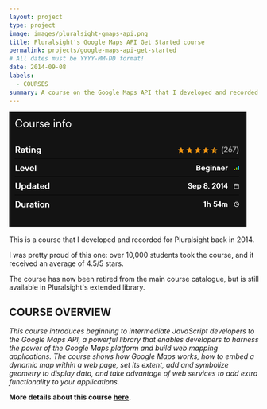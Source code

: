 ```yaml
---
layout: project
type: project
image: images/pluralsight-gmaps-api.png
title: Pluralsight's Google Maps API Get Started course
permalink: projects/google-maps-api-get-started
# All dates must be YYYY-MM-DD format!
date: 2014-09-08
labels:
  - COURSES
summary: A course on the Google Maps API that I developed and recorded for Pluralsight.
---
```


<img class="ui medium right floated rounded image" src="../images/pluralsight-gmaps-feedback.png">

This is a course that I developed and recorded for Pluralsight back in 2014.

I was pretty proud of this one: over 10,000 students took the course, and it received an average of 4.5/5 stars.

The course has now been retired from the main course catalogue, but is still available in Pluralsight's extended library.

## COURSE OVERVIEW

_This course introduces beginning to intermediate JavaScript developers to the Google Maps API, a powerful library that enables developers to harness the power of the Google Maps platform and build web mapping applications. The course shows how Google Maps works, how to embed a dynamic map within a web page, set its extent, add and symbolize geometry to display data, and take advantage of web services to add extra functionality to your applications._

**More details about this course [here](https://www.pluralsight.com/courses/google-maps-api-get-started).**
